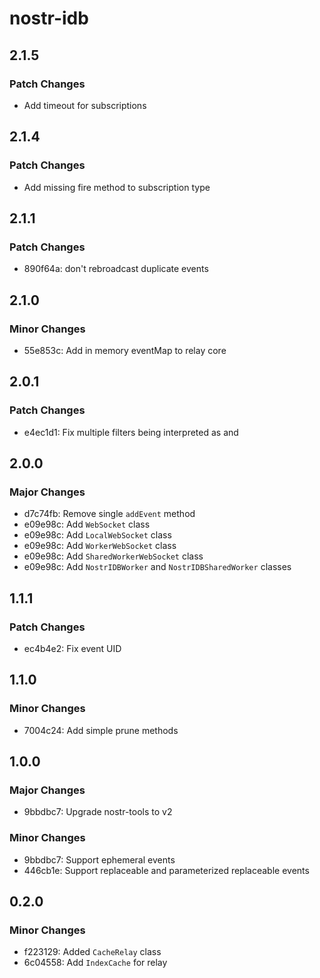 # nostr-idb

## 2.1.5

### Patch Changes

- Add timeout for subscriptions

## 2.1.4

### Patch Changes

- Add missing fire method to subscription type

## 2.1.1

### Patch Changes

- 890f64a: don't rebroadcast duplicate events

## 2.1.0

### Minor Changes

- 55e853c: Add in memory eventMap to relay core

## 2.0.1

### Patch Changes

- e4ec1d1: Fix multiple filters being interpreted as and

## 2.0.0

### Major Changes

- d7c74fb: Remove single `addEvent` method
- e09e98c: Add `WebSocket` class
- e09e98c: Add `LocalWebSocket` class
- e09e98c: Add `WorkerWebSocket` class
- e09e98c: Add `SharedWorkerWebSocket` class
- e09e98c: Add `NostrIDBWorker` and `NostrIDBSharedWorker` classes

## 1.1.1

### Patch Changes

- ec4b4e2: Fix event UID

## 1.1.0

### Minor Changes

- 7004c24: Add simple prune methods

## 1.0.0

### Major Changes

- 9bbdbc7: Upgrade nostr-tools to v2

### Minor Changes

- 9bbdbc7: Support ephemeral events
- 446cb1e: Support replaceable and parameterized replaceable events

## 0.2.0

### Minor Changes

- f223129: Added `CacheRelay` class
- 6c04558: Add `IndexCache` for relay
